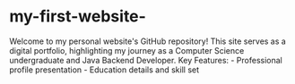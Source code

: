 # my-first-website-
Welcome to my personal website's GitHub repository! This site serves as a digital portfolio, highlighting my journey as a Computer Science undergraduate and Java Backend Developer.   Key Features: - Professional profile presentation - Education details and skill set
